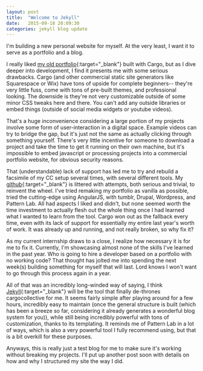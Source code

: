 ```yaml
---
layout: post
title:  "Welcome to Jekyll"
date:   2015-09-18 20:09:30
categories: jekyll blog update
---
```


I'm building a new personal website for myself. At the very least, I want it to serve as a portfolio and a blog.

I really liked [my old portfolio](http://www.cargocollective.com/tannerheffner){:target="_blank"} built with Cargo, but as I dive deeper into development, I find it presents me with some serious drawbacks. Cargo (and other commercial static site generators like Squarespace or Wix) have tons of upside for complete beginners-- they're very little fuss, come with tons of pre-built themes, and professional looking. The downside is they're not very customizable outside of some minor CSS tweaks here and there. You can't add any outside libraries or embed things (outside of social media widgets or youtube videos).

That's a huge inconvenience considering a large portion of my projects involve some form of user-interaction in a digital space. Example videos can try to bridge the gap, but it's just not the same as actually clicking through something yourself. There's very little incentive for someone to download a project and take the time to get it running on their own machine, but it's impossible to embed javascript or processing projects into a commercial portfolio website, for obvious security reasons.

That (understandable) lack of support has led me to try and rebuild a facsimile of my CC setup several times, with several different tools. My [github](https://github.com/tjheffner){:target="_blank"} is littered with attempts, both serious and trivial, to reinvent the wheel. I've tried remaking my portfolio as vanilla as possible, tried the cutting-edge using AngularJS, with tumblr, Drupal, Wordpress, and Pattern Lab. All had aspects I liked and didn't, but none seemed worth the time investment to actually flesh out the whole thing once I had learned what I wanted to learn from the tool. Cargo won out as the fallback every time, even with its lack of support for essentially my entire last year's worth of work. It was already up and running, and not really broken, so why fix it?

As my current internship draws to a close, I realize how necessary it is for me to fix it. Currently, I'm showcasing almost none of the skills I've learned in the past year. Who is going to hire a developer based on a portfolio with no working code? That thought has jolted me into spending the next week(s) building something for myself that will last. Lord knows I won't want to go through this process again in a year.

All of that was an incredibly long-winded way of saying, I think [Jekyll](http://jekyllrb.com){:target="_blank"} will be the tool that finally de-thrones cargocollective for me. It seems fairly simple after playing around for a few hours, incredibly easy to maintain (once the general structure is built (which has been a breeze so far, considering it already generates a wonderful blog system for you)), while still being incredibly powerful with tons of customization, thanks to its templating. It reminds me of Pattern Lab in a lot of ways, which is also a very powerful tool I fully recommend using, but that is a bit overkill for these purposes.

Anyways, this is really just a test blog for me to make sure it's working without breaking my projects. I'll put up another post soon with details on how and why I structured my site the way I did.
